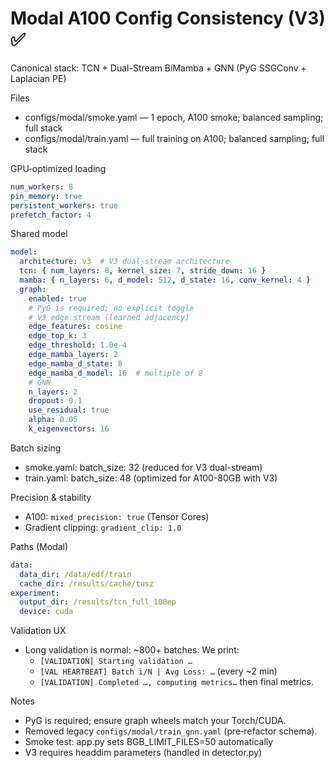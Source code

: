 # Modal A100 Config Consistency (V3) ✅

Canonical stack: TCN + Dual-Stream BiMamba + GNN (PyG SSGConv + Laplacian PE)

Files
- configs/modal/smoke.yaml — 1 epoch, A100 smoke; balanced sampling; full stack
- configs/modal/train.yaml — full training on A100; balanced sampling; full stack

GPU‑optimized loading
```yaml
num_workers: 8
pin_memory: true
persistent_workers: true
prefetch_factor: 4
```

Shared model
```yaml
model:
  architecture: v3  # V3 dual-stream architecture
  tcn: { num_layers: 8, kernel_size: 7, stride_down: 16 }
  mamba: { n_layers: 6, d_model: 512, d_state: 16, conv_kernel: 4 }
  graph:
    enabled: true
    # PyG is required; no explicit toggle
    # V3 edge stream (learned adjacency)
    edge_features: cosine
    edge_top_k: 3
    edge_threshold: 1.0e-4
    edge_mamba_layers: 2
    edge_mamba_d_state: 8
    edge_mamba_d_model: 16  # multiple of 8
    # GNN
    n_layers: 2
    dropout: 0.1
    use_residual: true
    alpha: 0.05
    k_eigenvectors: 16
```

Batch sizing
- smoke.yaml: batch_size: 32 (reduced for V3 dual-stream)
- train.yaml: batch_size: 48 (optimized for A100-80GB with V3)

Precision & stability
- A100: `mixed_precision: true` (Tensor Cores)
- Gradient clipping: `gradient_clip: 1.0`

Paths (Modal)
```yaml
data:
  data_dir: /data/edf/train
  cache_dir: /results/cache/tusz
experiment:
  output_dir: /results/tcn_full_100ep
  device: cuda
```

Validation UX
- Long validation is normal: ~800+ batches. We print:
  - `[VALIDATION] Starting validation …`
  - `[VAL HEARTBEAT] Batch i/N | Avg Loss: …` (every ~2 min)
  - `[VALIDATION] Completed …, computing metrics…` then final metrics.

Notes
- PyG is required; ensure graph wheels match your Torch/CUDA.
- Removed legacy `configs/modal/train_gnn.yaml` (pre‑refactor schema).
- Smoke test: app.py sets BGB_LIMIT_FILES=50 automatically
- V3 requires headdim parameters (handled in detector.py)
